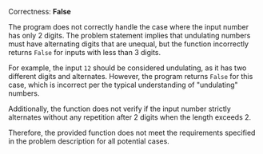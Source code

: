 Correctness: **False**

The program does not correctly handle the case where the input number has only 2 digits. The problem statement implies that undulating numbers must have alternating digits that are unequal, but the function incorrectly returns `False` for inputs with less than 3 digits. 

For example, the input `12` should be considered undulating, as it has two different digits and alternates. However, the program returns `False` for this case, which is incorrect per the typical understanding of "undulating" numbers.

Additionally, the function does not verify if the input number strictly alternates without any repetition after 2 digits when the length exceeds 2. 

Therefore, the provided function does not meet the requirements specified in the problem description for all potential cases.